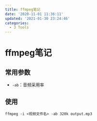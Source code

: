 ```yaml
---
title: ffmpeg笔记
date: '2020-11-01 11:36:11'
updated: '2021-01-30 23:24:46'
categories:
  - 3 Tools
---
```

# ffmpeg笔记

## 常用参数

- `-ab`：音频采用率

## 使用

```shell
ffmpeg -i <视频文件名> -ab 320k output.mp3
```

